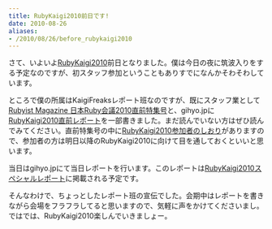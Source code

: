 ```yaml
---
title: RubyKaigi2010前日です!
date: 2010-08-26
aliases:
- /2010/08/26/before_rubykaigi2010
---
```

さて、いよいよ<a href='http://rubykaigi.org/2010/ja'>RubyKaigi2010</a>前日となりました。僕は今日の夜に筑波入りをする予定なのですが、初スタッフ参加ということもありすでになんかそわそわしています。

ところで僕の所属はKaigiFreaksレポート班なのですが、既にスタッフ業として<a href='http://jp.rubyist.net/magazine/?preRubyKaigi2010'>Rubyist Magazine 日本Ruby会議2010直前特集号</a>と、gihyo.jpに<a href='http://gihyo.jp/news/report/01/rubykaigi2010/0000'>RubyKaigi2010直前レポート</a>を一部書きました。まだ読んでいない方はぜひ読んでみてください。直前特集号の中に<a href='http://jp.rubyist.net/magazine/?preRubyKaigi2010-05'>RubyKaigi2010参加者のしおり</a>がありますので、参加者の方は明日以降のRubyKaigi2010に向けて目を通しておくといいと思います。

当日はgihyo.jpにて当日レポートを行います。このレポートは<a href='http://gihyo.jp/news/report/01/rubykaigi2010'>RubyKaigi2010スペシャルレポート</a>に掲載される予定です。

そんなわけで、ちょっとしたレポート班の宣伝でした。会期中はレポートを書きながら会場をフラフラしてると思いますので、気軽に声をかけてくださいまし。ではでは、RubyKaigi2010楽しんでいきましょー。
